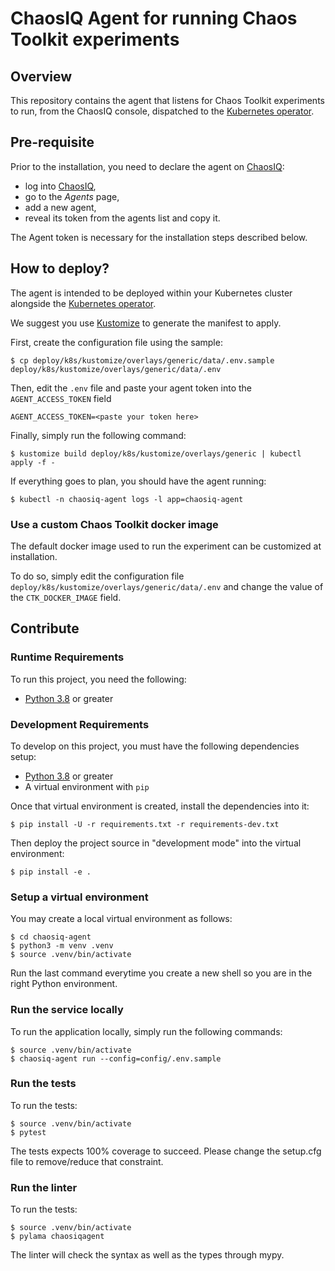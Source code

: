 # ChaosIQ Agent for running Chaos Toolkit experiments

## Overview

This repository contains the agent that listens for Chaos Toolkit experiments
to run, from the ChaosIQ console, dispatched to the [Kubernetes operator][k8s-crd].

[k8s-crd]: https://github.com/chaostoolkit-incubator/kubernetes-crd

## Pre-requisite

Prior to the installation, you need to declare the agent on [ChaosIQ][console]:
- log into [ChaosIQ][console],
- go to the *Agents* page,
- add a new agent,
- reveal its token from the agents list and copy it.

The Agent token is necessary for the installation steps described below.

[console]: https://console.chaosiq.io/

## How to deploy?

The agent is intended to be deployed within your Kubernetes cluster alongside
the [Kubernetes operator][k8s-crd].

We suggest you use [Kustomize][kustomize] to generate the manifest to apply.

[kustomize]: https://github.com/kubernetes-sigs/kustomize

First, create the configuration file using the sample:

```
$ cp deploy/k8s/kustomize/overlays/generic/data/.env.sample deploy/k8s/kustomize/overlays/generic/data/.env
```

Then, edit the `.env` file and paste your agent token into the
`AGENT_ACCESS_TOKEN` field
```
AGENT_ACCESS_TOKEN=<paste your token here>
```

Finally, simply run the following command:

```
$ kustomize build deploy/k8s/kustomize/overlays/generic | kubectl apply -f -
```

If everything goes to plan, you should have the agent running:

```
$ kubectl -n chaosiq-agent logs -l app=chaosiq-agent
```


### Use a custom Chaos Toolkit docker image

The default docker image used to run the experiment can be customized at
installation.

To do so, simply edit the configuration file
`deploy/k8s/kustomize/overlays/generic/data/.env` and change the value of the
`CTK_DOCKER_IMAGE` field.

## Contribute

### Runtime Requirements

To run this project, you need the following:

* [Python 3.8](https://www.python.org/) or greater

### Development Requirements

To develop on this project, you must have the following dependencies setup:

* [Python 3.8](https://www.python.org/) or greater
* A virtual environment with `pip`

Once that virtual environment is created, install the dependencies into it:

```
$ pip install -U -r requirements.txt -r requirements-dev.txt
```

Then deploy the project source in "development mode" into the virtual
environment:

```
$ pip install -e .
```

### Setup a virtual environment

You may create a local virtual environment as follows:

```
$ cd chaosiq-agent
$ python3 -m venv .venv
$ source .venv/bin/activate
```

Run the last command everytime you create a new shell so you are in the right
Python environment.

### Run the service locally

To run the application locally, simply run the following commands:

```
$ source .venv/bin/activate
$ chaosiq-agent run --config=config/.env.sample
```

### Run the tests

To run the tests:

```
$ source .venv/bin/activate
$ pytest
```

The tests expects 100% coverage to succeed. Please change the setup.cfg file
to remove/reduce that constraint.

### Run the linter

To run the tests:

```
$ source .venv/bin/activate
$ pylama chaosiqagent
```

The linter will check the syntax as well as the types through mypy.
